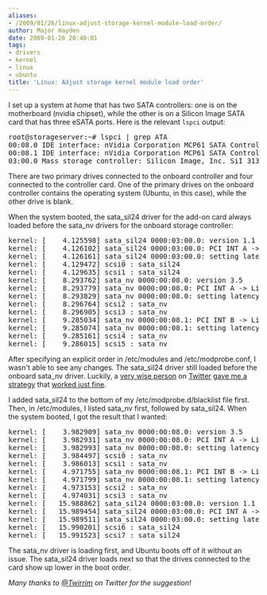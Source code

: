 ```yaml
---
aliases:
- /2009/01/26/linux-adjust-storage-kernel-module-load-order/
author: Major Hayden
date: 2009-01-26 20:40:01
tags:
- drivers
- kernel
- linux
- ubuntu
title: 'Linux: Adjust storage kernel module load order'
---
```


I set up a system at home that has two SATA controllers: one is on the motherboard (nvidia chipset), while the other is on a Silicon Image SATA card that has three eSATA ports. Here is the relevant `lspci` output:

<pre>root@storageserver:~# lspci | grep ATA
00:08.0 IDE interface: nVidia Corporation MCP61 SATA Controller (rev a2)
00:08.1 IDE interface: nVidia Corporation MCP61 SATA Controller (rev a2)
03:00.0 Mass storage controller: Silicon Image, Inc. SiI 3132 Serial ATA Raid II Controller (rev 01)</pre>

There are two primary drives connected to the onboard controller and four connected to the controller card. One of the primary drives on the onboard controller contains the operating system (Ubuntu, in this case), while the other drive is blank.

When the system booted, the sata\_sil24 driver for the add-on card always loaded before the sata\_nv drivers for the onboard storage controller:

<pre>kernel: [    4.125598] sata_sil24 0000:03:00.0: version 1.1
kernel: [    4.126102] sata_sil24 0000:03:00.0: PCI INT A -> Link[APC6] -> GSI 16 (level, low) -> IRQ 16
kernel: [    4.126161] sata_sil24 0000:03:00.0: setting latency timer to 64
kernel: [    4.129472] scsi0 : sata_sil24
kernel: [    4.129635] scsi1 : sata_sil24
kernel: [    8.293762] sata_nv 0000:00:08.0: version 3.5
kernel: [    8.293779] sata_nv 0000:00:08.0: PCI INT A -> Link[APSI] -> GSI 20 (level, low) -> IRQ 20
kernel: [    8.293829] sata_nv 0000:00:08.0: setting latency timer to 64
kernel: [    8.296764] scsi2 : sata_nv
kernel: [    8.296905] scsi3 : sata_nv
kernel: [    9.285034] sata_nv 0000:00:08.1: PCI INT B -> Link[APSJ] -> GSI 21 (level, low) -> IRQ 21
kernel: [    9.285074] sata_nv 0000:00:08.1: setting latency timer to 64
kernel: [    9.285161] scsi4 : sata_nv
kernel: [    9.286015] scsi5 : sata_nv</pre>

After specifying an explicit order in /etc/modules and /etc/modprobe.conf, I wasn't able to see any changes. The sata\_sil24 driver still loaded before the onboard sata\_nv driver. Luckily, a [very wise person][1] on [Twitter][2] [gave me a strategy][3] that [worked just fine][4].

I added sata\_sil24 to the bottom of my /etc/modprobe.d/blacklist file first. Then, in /etc/modules, I listed sata\_nv first, followed by sata_sil24. When the system booted, I got the result that I wanted:

<pre>kernel: [    3.982909] sata_nv 0000:00:08.0: version 3.5
kernel: [    3.982931] sata_nv 0000:00:08.0: PCI INT A -> Link[APSI] -> GSI 20 (level, low) -> IRQ 20
kernel: [    3.982993] sata_nv 0000:00:08.0: setting latency timer to 64
kernel: [    3.984497] scsi0 : sata_nv
kernel: [    3.986013] scsi1 : sata_nv
kernel: [    4.971755] sata_nv 0000:00:08.1: PCI INT B -> Link[APSJ] -> GSI 21 (level, low) -> IRQ 21
kernel: [    4.971799] sata_nv 0000:00:08.1: setting latency timer to 64
kernel: [    4.973153] scsi2 : sata_nv
kernel: [    4.974031] scsi3 : sata_nv
kernel: [   15.988862] sata_sil24 0000:03:00.0: version 1.1
kernel: [   15.989454] sata_sil24 0000:03:00.0: PCI INT A -> Link[APC6] -> GSI 16 (level, low) -> IRQ 16
kernel: [   15.989511] sata_sil24 0000:03:00.0: setting latency timer to 64
kernel: [   15.990201] scsi6 : sata_sil24
kernel: [   15.991523] scsi7 : sata_sil24</pre>

The sata\_nv driver is loading first, and Ubuntu boots off of it without an issue. The sata\_sil24 driver loads next so that the drives connected to the card show up lower in the boot order.

_Many thanks to [@Twirrim][1] on Twitter for the suggestion!_

 [1]: http://twitter.com/Twirrim
 [2]: http://twitter.com/
 [3]: http://twitter.com/Twirrim/status/1148330615
 [4]: http://tinyurl.com/d53f6e